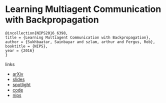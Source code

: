 # Learning Multiagent Communication with Backpropagation

```
@incollection{NIPS2016_6398,
title = {Learning Multiagent Communication with Backpropagation},
author = {Sukhbaatar, Sainbayar and szlam, arthur and Fergus, Rob},
booktitle = {NIPS},
year = {2016}
}
```
links
- [arXiv](https://arxiv.org/abs/1605.07736)
- [slides](https://uclmr.github.io/nampi/talk_slides/rob-nampi.pdf)
- [spotlight](https://www.youtube.com/watch?v=KhtdEvJ1F6Q)
- [code](https://github.com/facebookresearch/CommNet)
- [nips](https://papers.nips.cc/paper/6398-learning-multiagent-communication-with-backpropagation)
